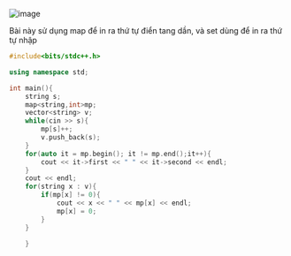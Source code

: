 ![image](https://github.com/Llam-a/Practice_Cpp/assets/115911041/b3e8f44a-0ccb-4da5-b04a-fbfd7892dfac)

Bài này sử dụng map để in ra thứ tự điển tang dần, và set dùng để in ra thứ tự nhập

```cpp
#include<bits/stdc++.h>

using namespace std;

int main(){
    string s; 
    map<string,int>mp;
    vector<string> v;
    while(cin >> s){
        mp[s]++;
        v.push_back(s);
    }
    for(auto it = mp.begin(); it != mp.end();it++){
        cout << it->first << " " << it->second << endl;
    }
    cout << endl;
    for(string x : v){
        if(mp[x] != 0){
            cout << x << " " << mp[x] << endl;
            mp[x] = 0;
        }
    }

    }
```
```

